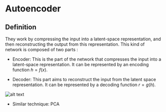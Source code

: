 # Autoencoder
## Definition
They work by compressing the input into a latent-space representation, and then reconstructing the output from this representation. This kind of network is composed of two parts :


- Encoder: This is the part of the network that compresses the input into a latent-space representation. It can be represented by an encoding function $h=f(x)$.


- Decoder: This part aims to reconstruct the input from the latent space representation. It can be represented by a decoding function $r=g(h)$.

![alt text](https://miro.medium.com/max/1400/1*V_YtxTFUqDrmmu2JqMZ-rA.png)

* Similar technique: PCA
